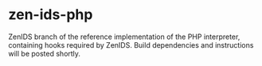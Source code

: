 # zen-ids-php
ZenIDS branch of the reference implementation of the PHP interpreter, containing hooks required by ZenIDS. Build dependencies and instructions will be posted shortly.
